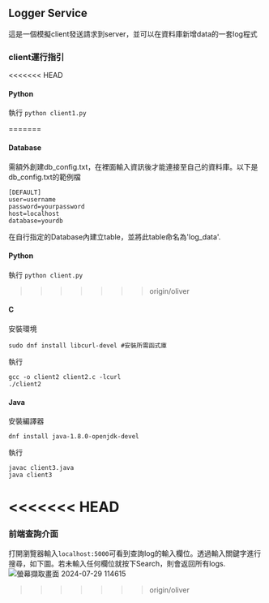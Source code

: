 ##  Logger Service
這是一個模擬client發送請求到server，並可以在資料庫新增data的一套log程式

### client運行指引
<<<<<<< HEAD
#### Python
執行
``python client1.py``  

=======
#### Database
需額外創建db_config.txt，在裡面輸入資訊後才能連接至自己的資料庫。以下是db_config.txt的範例檔
```
[DEFAULT]  
user=username
password=yourpassword  
host=localhost  
database=yourdb  
```
在自行指定的Database內建立table，並將此table命名為'log_data'.

#### Python
執行
``python client.py``  

>>>>>>> origin/oliver
#### C 
安裝環境
```
sudo dnf install libcurl-devel #安裝所需函式庫
```
執行
```
gcc -o client2 client2.c -lcurl  
./client2
```

#### Java  
安裝編譯器
```
dnf install java-1.8.0-openjdk-devel
```
執行
```
javac client3.java  
java client3  
```
<<<<<<< HEAD
=======

### 前端查詢介面
打開瀏覽器輸入`localhost:5000`可看到查詢log的輸入欄位。透過輸入關鍵字進行搜尋，如下圖。若未輸入任何欄位就按下Search，則會返回所有logs.  
![螢幕擷取畫面 2024-07-29 114615](https://github.com/user-attachments/assets/70c13560-8b23-429d-a2a7-717c0359784d)

>>>>>>> origin/oliver
